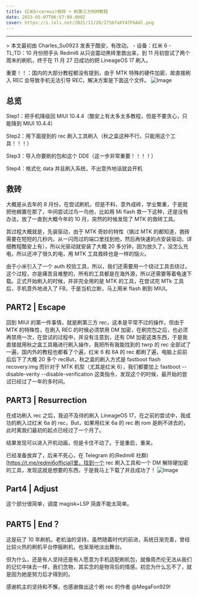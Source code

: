 ```yaml
---
title: 红米6(cereus)救砖 + 刷第三方ROM教程
date: 2023-05-07T06:57:00.000Z
cover: https://i.loli.net/2021/11/28/I7SbfaXY4TF6Adl.png
---
```


<hr />
> 本文最初由 Charles_Su0923 发表于酷安，有改动。
- 设备：红米 6
- TL;TD：10 月份把手头 Redmi6 从只会震动黑砖里救出来，到 11 月初尝试了两个周末的刷机，终于在 11 月 27 日成功的把 LineageOS 17 刷入。

重要！！：国内的大部分教程都没有提到，由于 MTK 特殊的硬件加密，故直接刷入 REC 会导致手机无法引导 REC，解决方案是下面这个文件。
![Image](https://i.loli.net/2021/11/28/3lSt1WAnUaoZMbv.png)

## 总览

Step1：把手机降级回 MIUI 10.4.4（酷安上有太多太多教程，但是不要贪心，只能降到 MIUI 10.4.4）

Step2：用下面提到的 rec 刷入工具刷入（秋之盒这种不行，只能用这个工具！！！）

Step3：导入你要刷的包和这个 DDE（这一步非常重要！！！！）

Step4：格式化 data 并且刷入系统，不出意外地话就会开机

## 救砖

大概是从去年的 8 月份，在尝试刷机，但是不料，意外成砖，学业繁重，于是就把他搁置在那了，中间尝试过鸟一鸟他，比如用 Mi flash 救一下这种，还是没有办法，放了一直到大概今年的 10 月，突然的时候发现了 MTK 的救砖工具。

其过程大概就是，先装驱动，由于 MTK 奇妙的特性（搞过 MTK 的都知道，救砖需要在短短的几秒内，从一闪而过的端口里找到他，然后再快速的点安装驱动，详细教程酷安上有），所以光驱动就安装了大概 20 多分钟，因为放久了，没怎么充电，所以还冲了很久的电，用 MTK 工具救砖也是一样的恼火。

由于小米引入了一个 auth 校验工具，所以，我们还需要用一个绕过工具去绕过，这个过程，亦是痛苦且难整的，所有的工具都是在海外源，所以还需要等着龟速下载。正式开始刷入的时候，并非完全用的是 MTK 的工具，在尝试完 MTk 工具后，手机意外地进入了 FB，于是当机立断，马上用米 flash 刷到 MIUI。

## PART2 | Escape

回到 MIUI 的第一件事情，就是刷第三方 rec，这本是平常不过的操作，但由于 MTK 的特殊性，在刷入 REC 的时候必须禁用 DM 加密，在刷完包之后，也必须再禁用一次，在尝试的过程中，并没有注意到，还有 DM 加密这类东西，于是我直接就用秋之盒工具箱进行刷入操作，我把所有我能找到的 twrp 的 rec 全部试了一遍，国内外的教程也都看了个遍，红米 6 和 6A 的 rec 都刷了遍，电脑上前前后后下了大概 20 多个 recBut，秋之盒的刷入方式是 fastboot flash recovery.img 而针对于 MTK 机型（尤其是红米 6），我们都要加上 fastboot --disable-verity --disable-verification 这类指令，发现这个的时候，最开始的尝试已经过了一年的多时间。

## PART3 | Resurrection

在成功刷入 rec 之后，我迫不及待的刷入 LineageOS 17，在之前的尝试中，我成功的刷入过红米 6a 的 rec，But，如果用红米 6a 的 rec 刷 rom 是刷不进去的，此时离我们最初的起点已经过了一个月了。

结果发现可以进入开机动画，但是卡住不动了。于是重启，重来。

已经准备放弃了，后来不死心，在 Telegram 的(Redmi6 社群)[https://t.me/redmi6official]里，找到一个 rec 刷入工具和一个 DM 解除硬加密的工具，发现这就是想要的东西，于是我马上下载了并且成功了！
![Image](https://i.loli.net/2021/11/28/rwutbM9DBz6yoGL.png)

## Part4 | Adjust

这个部分很简单，调度 magisk+LSP 简直不能太简单。

## PART5 | End？

这是玩了 10 年刷机，老机油的坚持，虽然随着时代的前进，系统日渐完善，曾经比较火热的刷机平台停服刷机，也渐渐地淡出舞台。

但为什么，还是有人坚持还是有人愿意为手机适配刷机包，就像周杰伦无法从我们的记忆中抹去一样，我们念物，其实念的是物背后的情感。初恋为什么忘不了，就是因为她是努力后才得到的。

感谢机主的坚持和不懈，也感谢做出这个刷 rec 的作者 @MegaFon929!
